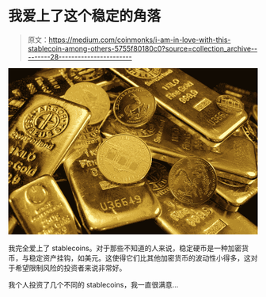 # 我爱上了这个稳定的角落

> 原文：<https://medium.com/coinmonks/i-am-in-love-with-this-stablecoin-among-others-5755f80180c0?source=collection_archive---------28----------------------->

![](img/d8e67da48182686ce03e5124f00f7276.png)

我完全爱上了 stablecoins。对于那些不知道的人来说，稳定硬币是一种加密货币，与稳定资产挂钩，如美元。这使得它们比其他加密货币的波动性小得多，这对于希望限制风险的投资者来说非常好。

我个人投资了几个不同的 stablecoins，我一直很满意…